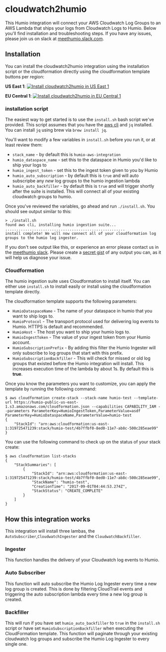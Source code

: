 # cloudwatch2humio

This Humio integration will connect your AWS Cloudwatch Log Groups to an AWS Lambda that ships your logs from Cloudwatch Logs to Humio. Below you'll find installation and troubleshooting steps. If you have any issues, please join us on slack at [meethumio.slack.com](https://meethumio.slack.com). 

## Installation

You can install the cloudwatch2humio integration using the installation script or the cloudformation directly using the cloudformation template buttons per region:

**US East 1**:
[![Install cloudwatch2humio in US East 1](https://s3.amazonaws.com/cloudformation-examples/cloudformation-launch-stack.png "Install cloudwatch2humio in US East 1")](https://console.aws.amazon.com/cloudformation/home?region=us-east-1#/stacks/new?stackName=cloudwatch2humio&templateURL=https://s3.amazonaws.com/humio-public-us-east-1/cloudformation.json)

**EU Central 1**:
[![Install cloudwatch2humio in EU Central 1](https://s3.amazonaws.com/cloudformation-examples/cloudformation-launch-stack.png "Install cloudwatch2humio in EU Central 1")](https://console.aws.amazon.com/cloudformation/home?region=eu-central-1#/stacks/new?stackName=cloudwatch2humio&templateURL=https://s3.amazonaws.com/humio-public-us-east-1/cloudformation.json)

### installation script
The easiest way to get started is to use the `install.sh` bash script we've provided. This script assumes that you have the [aws cli](http://docs.aws.amazon.com/cli/latest/userguide/installing.html) and `jq` installed. You can install `jq` using brew via `brew install jq`.

You'll want to modify a few variables in `install.sh` before you run it, or at least review them:

* `stack_name` - by default this is `humio-aws-integration`
* `humio_dataspace_name` - set this to the dataspace in Humio you'd like to ship your logs to
* `humio_ingest_token` - set this to the ingest token given to you by Humio
* `humio_auto_subscription` - by default this is `true` and will auto subscripbe any *new* log groups to the humio ingestion lambda
* `humio_auto_backfiller` - by default this is `true` and will trigger shortly after the suite is installed. This will connect all of your existing cloudwatch groups to humio. 

Once you've reviewed the variables, go ahead and run `./install.sh`. You should see output similar to this:

```
> ./install.sh
found aws cli, installing humio ingestion suite...
......................................................
install complete! We will now connect all of your cloudformation log groups to the humio log ingester.
```

If you don't see output like this, or experience an error please contact us in the [meethumio slack](https://meethumio.slack.com). Please create a [secret gist](https://gist.github.com) of any output you can, as it will help us diagnose your issue.

### Cloudformation

The humio ingestion suite uses Cloudformation to install itself. You can either use `install.sh` to install easily or install using the cloudformation template directly.

The cloudformation template supports the following parameters:

* `HumioDataspaceName` - The name of your dataspace in humio that you want to ship logs to.
* `HumioProtocol` - The transport protocol used for delivering log events to Humio. HTTPS is default and recommended.
* `HumioHost` - The host you want to ship your humio logs to. 
* `HumioIngestToken` - The value of your ingest token from your Humio account.
* `HumioSubscriptionPrefix` - By adding this filter the Humio Ingester will only subscribe to log groups that start with this prefix.
* `HumioSubscriptionBackfiller` - This will check for missed or old log groups that existed before the Humio integration will install. This increases execution time of the lambda by about 1s. By default this is **true**.

Once you know the parameters you want to customize, you can apply the template by running the following command:

```
$ aws cloudformation create-stack --stack-name humio-test --template-url https://humio-public-us-east-1.s3.amazonaws.com/cloudformation.json --capabilities CAPABILITY_IAM --parameters ParameterKey=HumioIngestToken,ParameterValue=asdf ParameterKey=HumioDataspaceName,ParameterValue=humio-test
{
    "StackId": "arn:aws:cloudformation:us-east-1:319725471239:stack/humio-test/4b7ffbf0-8ed0-11e7-ab8c-500c285eae99"
}
```

You can use the following command to check up on the status of your stack create:

```
$ aws cloudformation list-stacks
{
    "StackSummaries": [
        {
            "StackId": "arn:aws:cloudformation:us-east-1:319725471239:stack/humio-test/4b7ffbf0-8ed0-11e7-ab8c-500c285eae99",
            "StackName": "humio-test",
            "CreationTime": "2017-09-01T04:44:53.274Z",
            "StackStatus": "CREATE_COMPLETE"
        }
    ]
}
```

## How this integration works

This integration will install three lambas, the `AutoSubscriber`,`CloudwatchIngester` and the `CloudwatchBackfiller`.

### Ingester

This function handles the delivery of your Cloudwatch log events to Humio.

### Auto Subscriber
This function will auto subscribe the Humio Log Ingester every time a new log group is created. This is done by filtering CloudTrail events and triggering the auto subscription lambda every time a new log group is created.

### Backfiller
This will run if you have set `humio_auto_backfiller` to `true` in the `install.sh` script or have set `HumioSubscriptionBackfiller` when executing the CloudFormation template. This function will paginate through your existing cloudwatch log groups and subscribe the Humio Log Ingester to every single one.

